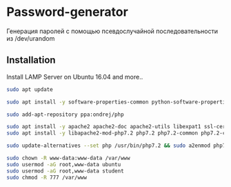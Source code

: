 # Password-generator
Генерация паролей с помощью псевдослучайной последовательности из /dev/urandom

## Installation
Install LAMP Server on Ubuntu 16.04 and more..

```sh
sudo apt update

sudo apt install -y software-properties-common python-software-properties

sudo add-apt-repository ppa:ondrej/php

sudo apt install -y apache2 apache2-doc apache2-utils libexpat1 ssl-cert
sudo apt install -y libapache2-mod-php7.2 php7.2 php7.2-common php7.2-curl php7.2-dev php7.2-gd php-pear php-imagick php7.2-mcrypt php7.2-mysql php7.2-ps php7.2-xsl

sudo update-alternatives --set php /usr/bin/php7.2 && sudo a2enmod php7.2 && sudo systemctl restart apache2

sudo chown -R www-data:www-data /var/www
sudo usermod -aG root,www-data ubuntu
sudo usermod -aG root,www-data student
sudo chmod -R 777 /var/www
```
